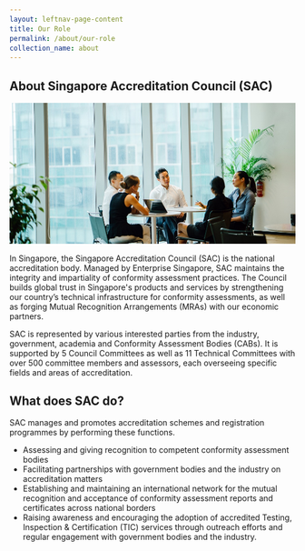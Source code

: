 ```yaml
---
layout: leftnav-page-content
title: Our Role
permalink: /about/our-role
collection_name: about
---
```


## About Singapore Accreditation Council (SAC)

![our role](/images/about/our-role.jpg)

In Singapore, the Singapore Accreditation Council (SAC) is the national accreditation body. Managed by Enterprise Singapore, SAC maintains the integrity and impartiality of conformity assessment practices. The Council builds global trust in Singapore's products and services by strengthening our country’s technical infrastructure for conformity assessments, as well as forging Mutual Recognition Arrangements (MRAs) with our economic partners.  

SAC is represented by various interested parties from the industry, government, academia and Conformity Assessment Bodies (CABs). It is supported by 5 Council Committees as well as 11 Technical Committees with over 500 committee members and assessors, each overseeing specific fields and areas of accreditation.

## What does SAC do?
SAC manages and promotes accreditation schemes and registration programmes by performing these functions.  
* Assessing and giving recognition to competent conformity assessment bodies
* Facilitating partnerships with government bodies and the industry on accreditation matters
* Establishing and maintaining an international network for the mutual recognition and acceptance of conformity assessment reports and certificates across national borders
* Raising awareness and encouraging the adoption of accredited Testing, Inspection & Certification (TIC) services through outreach efforts and regular engagement with government bodies and the industry.
  
